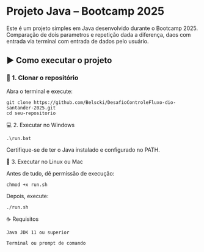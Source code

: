 # Projeto Java – Bootcamp 2025

Este é um projeto simples em Java desenvolvido durante o Bootcamp 2025. Comparação de dois parametros e repetição dada a diferença, daos com entrada via terminal com entrada de dados pelo usuário.

## ▶️ Como executar o projeto

### 🔁 1. Clonar o repositório

Abra o terminal e execute:

```
git clone https://github.com/Belscki/DesafioControleFluxo-dio-santander-2025.git
cd seu-repositorio
```

💻 2. Executar no Windows

```
.\run.bat
```

Certifique-se de ter o Java instalado e configurado no PATH.

🐧 3. Executar no Linux ou Mac

Antes de tudo, dê permissão de execução:
```
chmod +x run.sh
```
Depois, execute:
```
./run.sh
```
☕ Requisitos

    Java JDK 11 ou superior

    Terminal ou prompt de comando